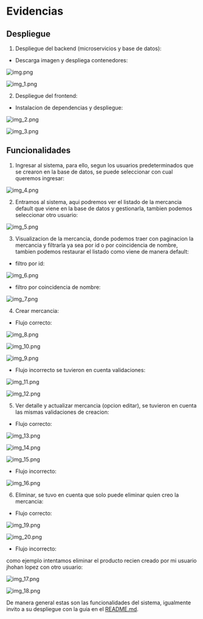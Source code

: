 # Evidencias

## Despliegue
1. Despliegue del backend (microservicios y base de datos):

- Descarga imagen y despliega contenedores:

![img.png](assets/img.png)


![img_1.png](assets/img_1.png)

2. Despliegue del frontend:

- Instalacion de dependencias y despliegue:

![img_2.png](assets/img_2.png)

![img_3.png](assets/img_3.png)

## Funcionalidades

1. Ingresar al sistema, para ello, segun los usuarios predeterminados que se crearon en la base de datos, se puede seleccionar
con cual queremos ingresar:

![img_4.png](assets/img_4.png)

2. Entramos al sistema, aqui podremos ver el listado de la mercancia default que viene en la base de datos y gestionarla,
tambien podemos seleccionar otro usuario:

![img_5.png](assets/img_5.png)

3. Visualizacion de la mercancia, donde podemos traer con paginacion la mercancia y filtrarla ya sea por id o por coincidencia
de nombre, tambien podemos restaurar el listado como viene de manera default:

- filtro por id:

![img_6.png](assets/img_6.png)

- filtro por coincidencia de nombre:

![img_7.png](assets/img_7.png)

4. Crear mercancia:

- Flujo correcto:

![img_8.png](assets/img_8.png)

![img_10.png](assets/img_10.png)

![img_9.png](assets/img_9.png)

- Flujo incorrecto se tuvieron en cuenta validaciones:

![img_11.png](assets/img_11.png)

![img_12.png](assets/img_12.png)

5. Ver detalle y actualizar mercancia (opcion editar), se tuvieron en cuenta las mismas validaciones de creacion:

- Flujo correcto:

![img_13.png](assets/img_13.png)

![img_14.png](assets/img_14.png)

![img_15.png](assets/img_15.png)

- Flujo incorrecto:

![img_16.png](assets/img_16.png)

6. Eliminar, se tuvo en cuenta que solo puede eliminar quien creo la mercancia:

- Flujo correcto:

![img_19.png](assets/img_19.png)

![img_20.png](assets/img_20.png)

- Flujo incorrecto: 

como ejemplo intentamos eliminar el producto recien creado por mi usuario jhohan lopez con otro usuario:

![img_17.png](assets/img_17.png)

![img_18.png](assets/img_18.png)

De manera general estas son las funcionalidades del sistema, igualmente invito a su despliegue con la guia en el [README.md](..%2FREADME.md).